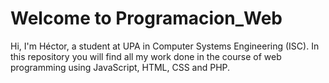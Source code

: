 # Welcome to Programacion_Web
Hi, I'm Héctor, a student at UPA in Computer Systems Engineering (ISC). In this repository you will find all my work done in the course of web programming using JavaScript, HTML, CSS and PHP. 

